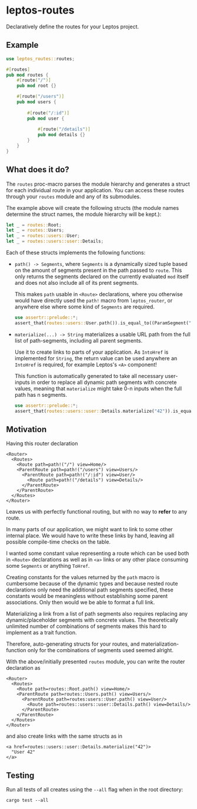 # leptos-routes

Declaratively define the routes for your Leptos project.

## Example

```rust
use leptos_routes::routes;

#[routes]
pub mod routes {
    #[route("/")]
    pub mod root {}

    #[route("/users")]
    pub mod users {
      
        #[route("/:id")]
        pub mod user {
          
            #[route("/details")]
            pub mod details {}
        }
    }
}
```

## What does it do?

The `routes` proc-macro parses the module hierarchy and generates a struct for each individual route in your
application. You can access these routes through your `routes` module and any of its submodules.

The example above will create the following structs (the module names determine the struct names, the module hierarchy
will be kept.):

```rust
let _ = routes::Root;
let _ = routes::Users;
let _ = routes::users::User;
let _ = routes::users::user::Details;
```

Each of these structs implements the following functions:

- `path() -> Segments`, where `Segments` is a dynamically sized tuple based on the amount of segments present in the
  path passed to `route`. This only returns the segments declared on the currently evaluated `mod` itself and does not
  also include all of its prent segments.

  This makes `path` usable in `<Route>` declarations, where you otherwise would have directly used the `path!` macro
  from `leptos_router`, or anywhere else where some kind of `Segments` are required.
  ```rust
  use assertr::prelude::*;
  assert_that(routes::users::User.path()).is_equal_to((ParamSegment("id"),));
  ```

- `materialize(...) -> String` materializes a usable URL path from the full list of path-segments, including all parent
  segments.

  Use it to create links to parts of your application. As `IntoHref` is implemented for `String`, the return value can
  be used anywhere an `IntoHref` is required, for example Leptos's `<A>` component!

  This function is automatically generated to take all necessary user-inputs in order to replace
  all dynamic path segments with concrete values, meaning that `materialize` might take 0-n inputs when the full path
  has n segments.
  ```rust
  use assertr::prelude::*;
  assert_that(routes::users::user::Details.materialize("42")).is_equal_to("/users/42/details");
  ```

## Motivation

Having this router declaration

```
<Router>
  <Routes>
    <Route path=path!("/") view=Home/>
    <ParentRoute path=path!("/users") view=Users/>
      <ParentRoute path=path!("/:id") view=User/>
        <Route path=path!("/details") view=Details/>
      </ParentRoute>
    </ParentRoute>
  </Routes>
</Router>
```

Leaves us with perfectly functional routing, but with no way to **refer** to any route.

In many parts of our application, we might want to link to some other internal place.
We would have to write these links by hand, leaving all possible compile-time checks on the table.

I wanted some constant value representing a route which can be used both in `<Route>` declarations as well as in `<a>`
links or any other place consuming some `Segments` or anything `ToHref`.

Creating constants for the values returned by the `path` macro is cumbersome because of the dynamic types and because
nested route declarations only need the additional path segments specified, these constants would be meaningless without
establishing some parent associations. Only then would we be able to format a full link.

Materializing a link from a list of path segments also requires replacing any dynamic/placeholder segments with concrete
values. The theoretically unlimited number of combinations of segments makes this hard to implement as a trait function.

Therefore, auto-generating structs for your routes, and materialization-function only for the combinations of segments
used seemed alright.

With the above/initially presented `routes` module, you can write the router declaration as

```
<Router>
  <Routes>
    <Route path=routes::Root.path() view=Home/>
    <ParentRoute path=routes::Users.path() view=Users/>
      <ParentRoute path=routes:users::User.path() view=User/>
        <Route path=routes::users::user::Details.path() view=Details/>
      </ParentRoute>
    </ParentRoute>
  </Routes>
</Router>
```

and also create links with the same structs as in

```
<a href=routes::users::user::Details.materialize("42")>
  "User 42"
</a>
```

## Testing

Run all tests of all creates using the `--all` flag when in the root directory:

    cargo test --all
